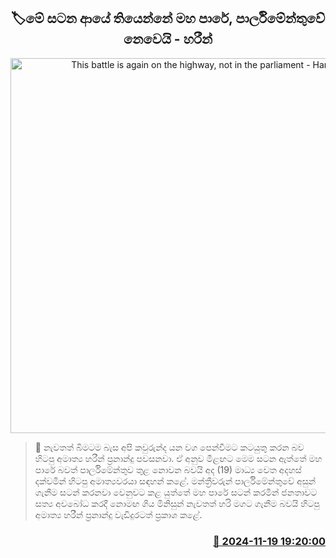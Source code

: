 <p align='center'><b><h2 align='center' title='This battle is again on the highway, not in the parliament - Harin'>🏷මේ සටන ආයේ තියෙන්නේ මහ පාරේ, පාර්ලිමේන්තුවේ නෙවෙයි - හරීන්</h2></b></p>
<p align='center'><img src='https://helakuru.sgp1.cdn.digitaloceanspaces.com/esana/images/lib/harin-fdo-new-g.jpg' width='600' alt='This battle is again on the highway, not in the parliament - Harin'></p>

>📝 නැවතත් බිමටම බැස අපි කවුරුන්ද යන වග පෙන්වීමට කටයුතු කරන බව හිටපු අමාත්‍ය හරීන් ප්‍රනාන්දු පවසනවා.
ඒ අනුව මීළඟට මෙම සටන ඇත්තේ මහ පාරේ බවත් පාර්ලිමේන්තුව තුළ නොවන බවයි අද (19) මාධ්‍ය වෙත අදහස් දක්වමින් හිටපු අමාත්‍යවරයා සඳහන් කළේ.
මන්ත්‍රීවරුන් පාර්ලිමේන්තුවේ අසුන් ගැනීම සටන් කරනවා වෙනුවට කළ යුත්තේ මහ පාරේ සටන් කරමින් ජනතාවට සත්‍ය අවබෝධ කරදී නොමඟ ගිය මිනිසුන් නැවතත් හරි මගට ගැනීම බවයි හිටපු අමාත්‍ය හරීන් ප්‍රනාන්දු වැඩිදුරටත් ප්‍රකාශ කළේ. 


<h3 align='right'><a href='https://www.helakuru.lk/esana/p/105237/'>📅 2024-11-19 19:20:00</a></h3>
